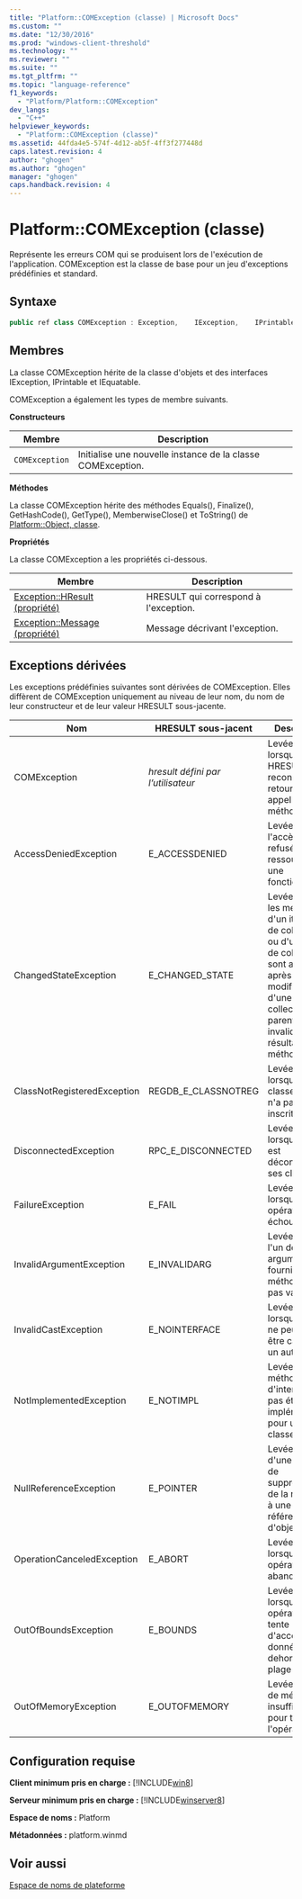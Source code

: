 ```yaml
---
title: "Platform::COMException (classe) | Microsoft Docs"
ms.custom: ""
ms.date: "12/30/2016"
ms.prod: "windows-client-threshold"
ms.technology: ""
ms.reviewer: ""
ms.suite: ""
ms.tgt_pltfrm: ""
ms.topic: "language-reference"
f1_keywords: 
  - "Platform/Platform::COMException"
dev_langs: 
  - "C++"
helpviewer_keywords: 
  - "Platform::COMException (classe)"
ms.assetid: 44fda4e5-574f-4d12-ab5f-4ff3f277448d
caps.latest.revision: 4
author: "ghogen"
ms.author: "ghogen"
manager: "ghogen"
caps.handback.revision: 4
---
```

# Platform::COMException (classe)
Représente les erreurs COM qui se produisent lors de l'exécution de l'application. COMException est la classe de base pour un jeu d'exceptions prédéfinies et standard.  
  
## Syntaxe  
  
```cpp  
public ref class COMException : Exception,    IException,    IPrintable,    IEquatable  
```  
  
## Membres  
 La classe COMException hérite de la classe d'objets et des interfaces IException, IPrintable et IEquatable.  
  
 COMException a également les types de membre suivants.  
  
 **Constructeurs**  
  
|Membre|Description|  
|------------|-----------------|  
|`COMException`|Initialise une nouvelle instance de la classe COMException.|  
  
 **Méthodes**  
  
 La classe COMException hérite des méthodes Equals\(\), Finalize\(\), GetHashCode\(\), GetType\(\), MemberwiseClose\(\) et ToString\(\) de [Platform::Object, classe](../cppcx/platform-object-class.md).  
  
 **Propriétés**  
  
 La classe COMException a les propriétés ci\-dessous.  
  
|Membre|Description|  
|------------|-----------------|  
|[Exception::HResult \(propriété\)](../cppcx/exception-hresult-property.md)|HRESULT qui correspond à l'exception.|  
|[Exception::Message \(propriété\)](../cppcx/exception-message-property.md)|Message décrivant l'exception.|  
  
## Exceptions dérivées  
 Les exceptions prédéfinies suivantes sont dérivées de COMException. Elles diffèrent de COMException uniquement au niveau de leur nom, du nom de leur constructeur et de leur valeur HRESULT sous\-jacente.  
  
|Nom|HRESULT sous\-jacent|Description|  
|---------|--------------------------|-----------------|  
|COMException|*hresult défini par l’utilisateur*|Levée lorsqu'un HRESULT non reconnu est retourné d'un appel de méthode COM.|  
|AccessDeniedException|E\_ACCESSDENIED|Levée lorsque l'accès est refusé à une ressource ou à une fonctionnalité.|  
|ChangedStateException|E\_CHANGED\_STATE|Levée lorsque les méthodes d'un itérateur de collection ou d'une vue de collection sont appelées après la modification d'une collection parente, invalidant les résultats de la méthode.|  
|ClassNotRegisteredException|REGDB\_E\_CLASSNOTREG|Levée lorsqu'une classe COM n'a pas été inscrite.|  
|DisconnectedException|RPC\_E\_DISCONNECTED|Levée lorsqu'un objet est déconnecté de ses clients.|  
|FailureException|E\_FAIL|Levée lorsqu'une opération échoue.|  
|InvalidArgumentException|E\_INVALIDARG|Levée lorsque l'un des arguments fournis à une méthode n'est pas valide.|  
|InvalidCastException|E\_NOINTERFACE|Levée lorsqu'un type ne peut pas être casté en un autre type.|  
|NotImplementedException|E\_NOTIMPL|Levée si une méthode d'interface n'a pas été implémentée pour une classe.|  
|NullReferenceException|E\_POINTER|Levée lors d'une tentative de suppression de la référence à une référence d'objet null.|  
|OperationCanceledException|E\_ABORT|Levée lorsqu'une opération est abandonnée.|  
|OutOfBoundsException|E\_BOUNDS|Levée lorsqu'une opération tente d'accéder aux données en dehors de la plage valide.|  
|OutOfMemoryException|E\_OUTOFMEMORY|Levée en cas de mémoire insuffisante pour terminer l'opération.|  
  
## Configuration requise  
 **Client minimum pris en charge :** [!INCLUDE[win8](../cppcx/includes/win8-md.md)]  
  
 **Serveur minimum pris en charge :** [!INCLUDE[winserver8](../cppcx/includes/winserver8-md.md)]  
  
 **Espace de noms :** Platform  
  
 **Métadonnées :** platform.winmd  
  
## Voir aussi  
 [Espace de noms de plateforme](../cppcx/platform-namespace-c-cx.md)